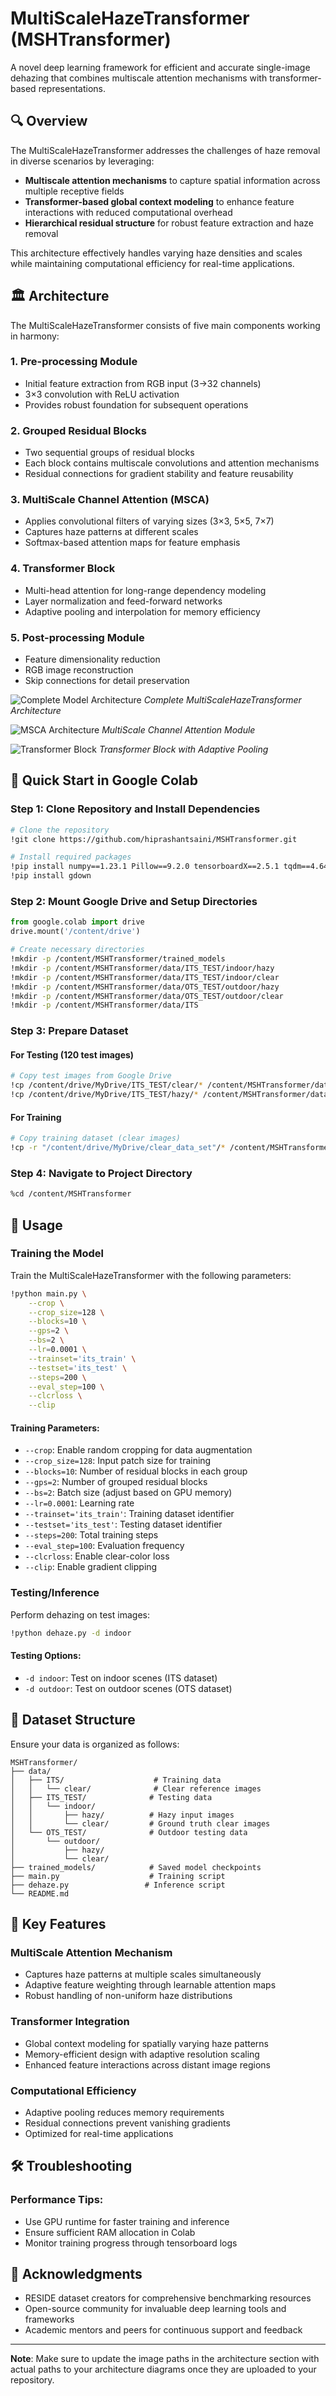 # MultiScaleHazeTransformer (MSHTransformer)

A novel deep learning framework for efficient and accurate single-image dehazing that combines multiscale attention mechanisms with transformer-based representations.

## 🔍 Overview

The MultiScaleHazeTransformer addresses the challenges of haze removal in diverse scenarios by leveraging:
- **Multiscale attention mechanisms** to capture spatial information across multiple receptive fields
- **Transformer-based global context modeling** to enhance feature interactions with reduced computational overhead
- **Hierarchical residual structure** for robust feature extraction and haze removal

This architecture effectively handles varying haze densities and scales while maintaining computational efficiency for real-time applications.

## 🏛️ Architecture

The MultiScaleHazeTransformer consists of five main components working in harmony:

### 1. Pre-processing Module
- Initial feature extraction from RGB input (3→32 channels)
- 3×3 convolution with ReLU activation
- Provides robust foundation for subsequent operations

### 2. Grouped Residual Blocks
- Two sequential groups of residual blocks
- Each block contains multiscale convolutions and attention mechanisms
- Residual connections for gradient stability and feature reusability

### 3. MultiScale Channel Attention (MSCA)
- Applies convolutional filters of varying sizes (3×3, 5×5, 7×7)
- Captures haze patterns at different scales
- Softmax-based attention maps for feature emphasis

### 4. Transformer Block
- Multi-head attention for long-range dependency modeling
- Layer normalization and feed-forward networks
- Adaptive pooling and interpolation for memory efficiency

### 5. Post-processing Module
- Feature dimensionality reduction
- RGB image reconstruction
- Skip connections for detail preservation

![Complete Model Architecture](images/modelImage2.png)
*Complete MultiScaleHazeTransformer Architecture*

![MSCA Architecture](images/MSCAModel.png) 
*MultiScale Channel Attention Module*

![Transformer Block](images/transformerBlock.png)
*Transformer Block with Adaptive Pooling*


## 🚀 Quick Start in Google Colab

### Step 1: Clone Repository and Install Dependencies

```bash
# Clone the repository
!git clone https://github.com/hiprashantsaini/MSHTransformer.git

# Install required packages
!pip install numpy==1.23.1 Pillow==9.2.0 tensorboardX==2.5.1 tqdm==4.64.0
!pip install gdown
```

### Step 2: Mount Google Drive and Setup Directories

```python
from google.colab import drive
drive.mount('/content/drive')
```

```bash
# Create necessary directories
!mkdir -p /content/MSHTransformer/trained_models
!mkdir -p /content/MSHTransformer/data/ITS_TEST/indoor/hazy
!mkdir -p /content/MSHTransformer/data/ITS_TEST/indoor/clear
!mkdir -p /content/MSHTransformer/data/OTS_TEST/outdoor/hazy
!mkdir -p /content/MSHTransformer/data/OTS_TEST/outdoor/clear
!mkdir -p /content/MSHTransformer/data/ITS
```

### Step 3: Prepare Dataset

#### For Testing (120 test images)
```bash
# Copy test images from Google Drive
!cp /content/drive/MyDrive/ITS_TEST/clear/* /content/MSHTransformer/data/ITS_TEST/indoor/clear/
!cp /content/drive/MyDrive/ITS_TEST/hazy/* /content/MSHTransformer/data/ITS_TEST/indoor/hazy/
```

#### For Training
```bash
# Copy training dataset (clear images)
!cp -r "/content/drive/MyDrive/clear_data_set"/* /content/MSHTransformer/data/ITS/
```

### Step 4: Navigate to Project Directory

```bash
%cd /content/MSHTransformer
```

## 🎯 Usage

### Training the Model

Train the MultiScaleHazeTransformer with the following parameters:

```bash
!python main.py \
    --crop \
    --crop_size=128 \
    --blocks=10 \
    --gps=2 \
    --bs=2 \
    --lr=0.0001 \
    --trainset='its_train' \
    --testset='its_test' \
    --steps=200 \
    --eval_step=100 \
    --clcrloss \
    --clip
```

#### Training Parameters:
- `--crop`: Enable random cropping for data augmentation
- `--crop_size=128`: Input patch size for training
- `--blocks=10`: Number of residual blocks in each group
- `--gps=2`: Number of grouped residual blocks
- `--bs=2`: Batch size (adjust based on GPU memory)
- `--lr=0.0001`: Learning rate
- `--trainset='its_train'`: Training dataset identifier
- `--testset='its_test'`: Testing dataset identifier
- `--steps=200`: Total training steps
- `--eval_step=100`: Evaluation frequency
- `--clcrloss`: Enable clear-color loss
- `--clip`: Enable gradient clipping

### Testing/Inference

Perform dehazing on test images:

```bash
!python dehaze.py -d indoor
```

#### Testing Options:
- `-d indoor`: Test on indoor scenes (ITS dataset)
- `-d outdoor`: Test on outdoor scenes (OTS dataset)

## 📁 Dataset Structure

Ensure your data is organized as follows:

```
MSHTransformer/
├── data/
│   ├── ITS/                    # Training data
│   │   └── clear/              # Clear reference images
│   ├── ITS_TEST/              # Testing data
│   │   └── indoor/
│   │       ├── hazy/          # Hazy input images
│   │       └── clear/         # Ground truth clear images
│   └── OTS_TEST/              # Outdoor testing data
│       └── outdoor/
│           ├── hazy/
│           └── clear/
├── trained_models/            # Saved model checkpoints
├── main.py                    # Training script
├── dehaze.py                 # Inference script
└── README.md
```

## 🔧 Key Features

### MultiScale Attention Mechanism
- Captures haze patterns at multiple scales simultaneously
- Adaptive feature weighting through learnable attention maps
- Robust handling of non-uniform haze distributions

### Transformer Integration
- Global context modeling for spatially varying haze patterns
- Memory-efficient design with adaptive resolution scaling
- Enhanced feature interactions across distant image regions

### Computational Efficiency
- Adaptive pooling reduces memory requirements
- Residual connections prevent vanishing gradients
- Optimized for real-time applications


## 🛠️ Troubleshooting


### Performance Tips:
- Use GPU runtime for faster training and inference
- Ensure sufficient RAM allocation in Colab
- Monitor training progress through tensorboard logs


## 🙏 Acknowledgments

- RESIDE dataset creators for comprehensive benchmarking resources
- Open-source community for invaluable deep learning tools and frameworks
- Academic mentors and peers for continuous support and feedback

---

**Note**: Make sure to update the image paths in the architecture section with actual paths to your architecture diagrams once they are uploaded to your repository.